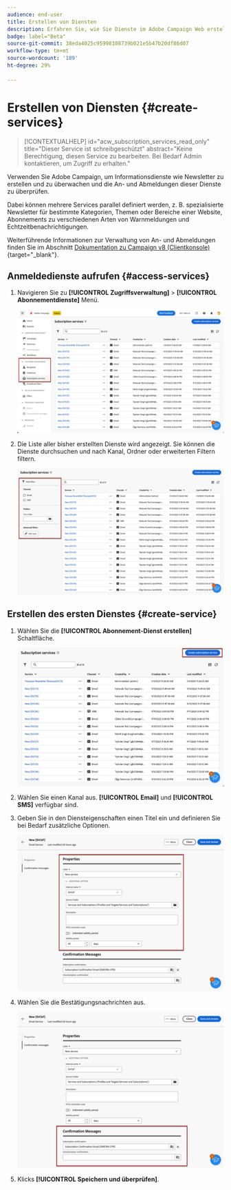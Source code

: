 ```yaml
---
audience: end-user
title: Erstellen von Diensten
description: Erfahren Sie, wie Sie Dienste im Adobe Campaign Web erstellen
badge: label="Beta"
source-git-commit: 38eda4025c95998108739b021e5b47b20df86d07
workflow-type: tm+mt
source-wordcount: '189'
ht-degree: 29%

---
```



# Erstellen von Diensten {#create-services}

>[!CONTEXTUALHELP]
>id="acw_subscription_services_read_only"
>title="Dieser Service ist schreibgeschützt"
>abstract="Keine Berechtigung, diesen Service zu bearbeiten. Bei Bedarf Admin kontaktieren, um Zugriff zu erhalten."

Verwenden Sie Adobe Campaign, um Informationsdienste wie Newsletter zu erstellen und zu überwachen und die An- und Abmeldungen dieser Dienste zu überprüfen.

Dabei können mehrere Services parallel definiert werden, z. B. spezialisierte Newsletter für bestimmte Kategorien, Themen oder Bereiche einer Website, Abonnements zu verschiedenen Arten von Warnmeldungen und Echtzeitbenachrichtigungen.

Weiterführende Informationen zur Verwaltung von An- und Abmeldungen finden Sie im Abschnitt [Dokumentation zu Campaign v8 (Clientkonsole)](https://experienceleague.adobe.com/docs/campaign/campaign-v8/audience/subscriptions.html){target="_blank"}.

## Anmeldedienste aufrufen {#access-services}

1. Navigieren Sie zu **[!UICONTROL Zugriffsverwaltung]** > **[!UICONTROL Abonnementdienste]** Menü.

   ![](assets/service-list.png)

1. Die Liste aller bisher erstellten Dienste wird angezeigt. Sie können die Dienste durchsuchen und nach Kanal, Ordner oder erweiterten Filtern filtern.

   ![](assets/service-filters.png)

## Erstellen des ersten Dienstes {#create-service}

1. Wählen Sie die **[!UICONTROL Abonnement-Dienst erstellen]** Schaltfläche.

   ![](assets/service-create-button.png)

1. Wählen Sie einen Kanal aus. **[!UICONTROL Email]** und **[!UICONTROL SMS]** verfügbar sind.

1. Geben Sie in den Diensteigenschaften einen Titel ein und definieren Sie bei Bedarf zusätzliche Optionen.

   ![](assets/service-create-properties.png)

1. Wählen Sie die Bestätigungsnachrichten aus.

   ![](assets/service-create-confirmation-msg.png)

1. Klicks **[!UICONTROL Speichern und überprüfen]**.


